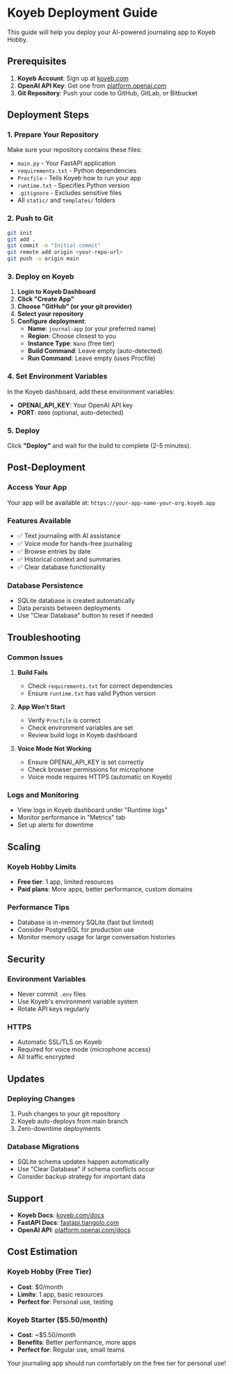 # Koyeb Deployment Guide

This guide will help you deploy your AI-powered journaling app to Koyeb Hobby.

## Prerequisites

1. **Koyeb Account**: Sign up at [koyeb.com](https://www.koyeb.com)
2. **OpenAI API Key**: Get one from [platform.openai.com](https://platform.openai.com)
3. **Git Repository**: Push your code to GitHub, GitLab, or Bitbucket

## Deployment Steps

### 1. Prepare Your Repository

Make sure your repository contains these files:
- `main.py` - Your FastAPI application
- `requirements.txt` - Python dependencies
- `Procfile` - Tells Koyeb how to run your app
- `runtime.txt` - Specifies Python version
- `.gitignore` - Excludes sensitive files
- All `static/` and `templates/` folders

### 2. Push to Git

```bash
git init
git add .
git commit -m "Initial commit"
git remote add origin <your-repo-url>
git push -u origin main
```

### 3. Deploy on Koyeb

1. **Login to Koyeb Dashboard**
2. **Click "Create App"**
3. **Choose "GitHub" (or your git provider)**
4. **Select your repository**
5. **Configure deployment**:
   - **Name**: `journal-app` (or your preferred name)
   - **Region**: Choose closest to you
   - **Instance Type**: `Nano` (free tier)
   - **Build Command**: Leave empty (auto-detected)
   - **Run Command**: Leave empty (uses Procfile)

### 4. Set Environment Variables

In the Koyeb dashboard, add these environment variables:

- **OPENAI_API_KEY**: Your OpenAI API key
- **PORT**: `8000` (optional, auto-detected)

### 5. Deploy

Click **"Deploy"** and wait for the build to complete (2-5 minutes).

## Post-Deployment

### Access Your App
Your app will be available at: `https://your-app-name-your-org.koyeb.app`

### Features Available
- ✅ Text journaling with AI assistance
- ✅ Voice mode for hands-free journaling
- ✅ Browse entries by date
- ✅ Historical context and summaries
- ✅ Clear database functionality

### Database Persistence
- SQLite database is created automatically
- Data persists between deployments
- Use "Clear Database" button to reset if needed

## Troubleshooting

### Common Issues

1. **Build Fails**
   - Check `requirements.txt` for correct dependencies
   - Ensure `runtime.txt` has valid Python version

2. **App Won't Start**
   - Verify `Procfile` is correct
   - Check environment variables are set
   - Review build logs in Koyeb dashboard

3. **Voice Mode Not Working**
   - Ensure OPENAI_API_KEY is set correctly
   - Check browser permissions for microphone
   - Voice mode requires HTTPS (automatic on Koyeb)

### Logs and Monitoring
- View logs in Koyeb dashboard under "Runtime logs"
- Monitor performance in "Metrics" tab
- Set up alerts for downtime

## Scaling

### Koyeb Hobby Limits
- **Free tier**: 1 app, limited resources
- **Paid plans**: More apps, better performance, custom domains

### Performance Tips
- Database is in-memory SQLite (fast but limited)
- Consider PostgreSQL for production use
- Monitor memory usage for large conversation histories

## Security

### Environment Variables
- Never commit `.env` files
- Use Koyeb's environment variable system
- Rotate API keys regularly

### HTTPS
- Automatic SSL/TLS on Koyeb
- Required for voice mode (microphone access)
- All traffic encrypted

## Updates

### Deploying Changes
1. Push changes to your git repository
2. Koyeb auto-deploys from main branch
3. Zero-downtime deployments

### Database Migrations
- SQLite schema updates happen automatically
- Use "Clear Database" if schema conflicts occur
- Consider backup strategy for important data

## Support

- **Koyeb Docs**: [koyeb.com/docs](https://www.koyeb.com/docs)
- **FastAPI Docs**: [fastapi.tiangolo.com](https://fastapi.tiangolo.com)
- **OpenAI API**: [platform.openai.com/docs](https://platform.openai.com/docs)

## Cost Estimation

### Koyeb Hobby (Free Tier)
- **Cost**: $0/month
- **Limits**: 1 app, basic resources
- **Perfect for**: Personal use, testing

### Koyeb Starter ($5.50/month)
- **Cost**: ~$5.50/month
- **Benefits**: Better performance, more apps
- **Perfect for**: Regular use, small teams

Your journaling app should run comfortably on the free tier for personal use!
